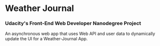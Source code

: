 # Weather Journal

### Udacity's Front-End Web Developer Nanodegree Project

An asynchronous web app that uses Web API and user data to dynamically update the UI for a Weather-Journal App.